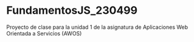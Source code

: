 # FundamentosJS_230499
Proyecto de clase para la unidad 1 de la asignatura de Aplicaciones Web Orientada a Servicios (AWOS)
